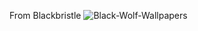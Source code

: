 From Blackbristle
![Black-Wolf-Wallpapers](https://github.com/HeatherBlackWolf/HeatherBlackWolf/assets/144280036/31bc766d-57a1-4a8e-8857-0349276172ad)

<!---
HeatherBlackWolf/HeatherBlackWolf is a ✨ special ✨ repository because its `README.md` (this file) appears on your GitHub profile.
You can click the Preview link to take a look at your changes.
--->
